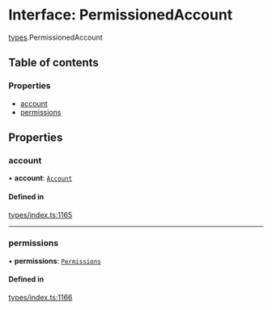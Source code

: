 # Interface: PermissionedAccount

[types](../wiki/types).PermissionedAccount

## Table of contents

### Properties

- [account](../wiki/types.PermissionedAccount#account)
- [permissions](../wiki/types.PermissionedAccount#permissions)

## Properties

### account

• **account**: [`Account`](../wiki/api.entities.Account.Account)

#### Defined in

[types/index.ts:1165](https://github.com/PolymathNetwork/polymesh-sdk/blob/299ce247/src/types/index.ts#L1165)

___

### permissions

• **permissions**: [`Permissions`](../wiki/types.Permissions)

#### Defined in

[types/index.ts:1166](https://github.com/PolymathNetwork/polymesh-sdk/blob/299ce247/src/types/index.ts#L1166)
